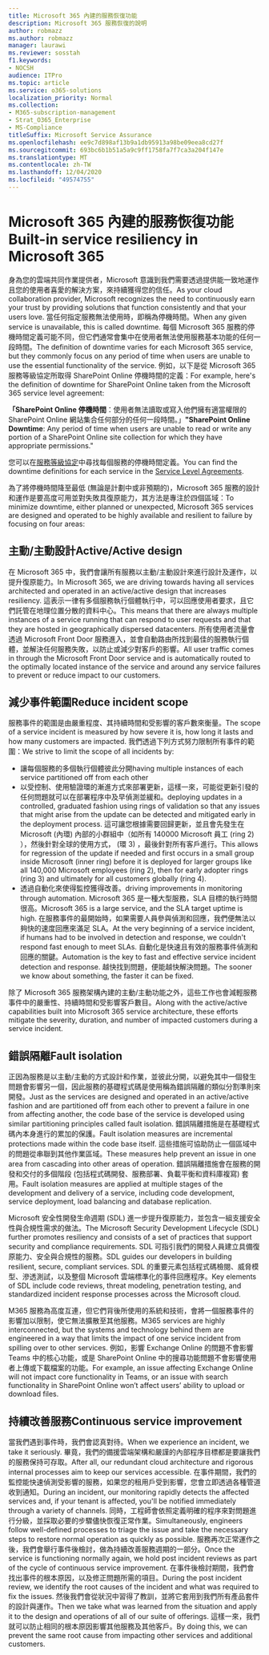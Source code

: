 ```yaml
---
title: Microsoft 365 內建的服務恢復功能
description: Microsoft 365 服務恢復的說明
author: robmazz
ms.author: robmazz
manager: laurawi
ms.reviewer: sosstah
f1.keywords:
- NOCSH
audience: ITPro
ms.topic: article
ms.service: o365-solutions
localization_priority: Normal
ms.collection:
- M365-subscription-management
- Strat_O365_Enterprise
- MS-Compliance
titleSuffix: Microsoft Service Assurance
ms.openlocfilehash: ee9c7d898af13b9a1db95913a98be09eea8cd27f
ms.sourcegitcommit: 693bc6b1b51a5a9c9ff1758fa7f7ca3a204f147e
ms.translationtype: MT
ms.contentlocale: zh-TW
ms.lasthandoff: 12/04/2020
ms.locfileid: "49574755"
---
```

# <a name="built-in-service-resiliency-in-microsoft-365"></a><span data-ttu-id="ed9f1-103">Microsoft 365 內建的服務恢復功能</span><span class="sxs-lookup"><span data-stu-id="ed9f1-103">Built-in service resiliency in Microsoft 365</span></span>

<span data-ttu-id="ed9f1-104">身為您的雲端共同作業提供者，Microsoft 意識到我們需要透過提供能一致地運作且您的使用者喜愛的解決方案，來持續獲得您的信任。</span><span class="sxs-lookup"><span data-stu-id="ed9f1-104">As your cloud collaboration provider, Microsoft recognizes the need to continuously earn your trust by providing solutions that function consistently and that your users love.</span></span> <span data-ttu-id="ed9f1-105">當任何指定服務無法使用時，即稱為停機時間。</span><span class="sxs-lookup"><span data-stu-id="ed9f1-105">When any given service is unavailable, this is called downtime.</span></span> <span data-ttu-id="ed9f1-106">每個 Microsoft 365 服務的停機時間定義可能不同，但它們通常會集中在使用者無法使用服務基本功能的任何一段時間。</span><span class="sxs-lookup"><span data-stu-id="ed9f1-106">The definition of downtime varies for each Microsoft 365 service, but they commonly focus on any period of time when users are unable to use the essential functionality of the service.</span></span> <span data-ttu-id="ed9f1-107">例如，以下是從 Microsoft 365 服務等級協定所取得 SharePoint Online 停機時間的定義：</span><span class="sxs-lookup"><span data-stu-id="ed9f1-107">For example, here's the definition of downtime for SharePoint Online taken from the Microsoft 365 service level agreement:</span></span>

<span data-ttu-id="ed9f1-108">**「SharePoint Online 停機時間**：使用者無法讀取或寫入他們擁有適當權限的 SharePoint Online 網站集合任何部分的任何一段時間。」</span><span class="sxs-lookup"><span data-stu-id="ed9f1-108">**"SharePoint Online Downtime**: Any period of time when users are unable to read or write any portion of a SharePoint Online site collection for which they have appropriate permissions."</span></span>

<span data-ttu-id="ed9f1-109">您可以在[服務等級協定](https://www.microsoftvolumelicensing.com/DocumentSearch.aspx?Mode=3&DocumentTypeId=37)中尋找每個服務的停機時間定義。</span><span class="sxs-lookup"><span data-stu-id="ed9f1-109">You can find the downtime definitions for each service in the [Service Level Agreements](https://www.microsoftvolumelicensing.com/DocumentSearch.aspx?Mode=3&DocumentTypeId=37).</span></span>

<span data-ttu-id="ed9f1-110">為了將停機時間降至最低 (無論是計劃中或非預期的)，Microsoft 365 服務的設計和運作是要高度可用並對失敗具復原能力，其方法是專注於四個區域：</span><span class="sxs-lookup"><span data-stu-id="ed9f1-110">To minimize downtime, either planned or unexpected, Microsoft 365 services are designed and operated to be highly available and resilient to failure by focusing on four areas:</span></span>

## <a name="activeactive-design"></a><span data-ttu-id="ed9f1-111">主動/主動設計</span><span class="sxs-lookup"><span data-stu-id="ed9f1-111">Active/Active design</span></span>

<span data-ttu-id="ed9f1-112">在 Microsoft 365 中，我們會讓所有服務以主動/主動設計來進行設計及運作，以提升復原能力。</span><span class="sxs-lookup"><span data-stu-id="ed9f1-112">In Microsoft 365, we are driving towards having all services architected and operated in an active/active design that increases resiliency.</span></span> <span data-ttu-id="ed9f1-113">這表示一律有多個服務執行個體執行中，可以回應使用者要求，且它們託管在地理位置分散的資料中心。</span><span class="sxs-lookup"><span data-stu-id="ed9f1-113">This means that there are always multiple instances of a service running that can respond to user requests and that they are hosted in geographically dispersed datacenters.</span></span> <span data-ttu-id="ed9f1-114">所有使用者流量會透過 Microsoft Front Door 服務進入，並會自動路由所找到最佳的服務執行個體，並解決任何服務失敗，以防止或減少對客戶的影響。</span><span class="sxs-lookup"><span data-stu-id="ed9f1-114">All user traffic comes in through the Microsoft Front Door service and is automatically routed to the optimally located instance of the service and around any service failures to prevent or reduce impact to our customers.</span></span>

## <a name="reduce-incident-scope"></a><span data-ttu-id="ed9f1-115">減少事件範圍</span><span class="sxs-lookup"><span data-stu-id="ed9f1-115">Reduce incident scope</span></span>

<span data-ttu-id="ed9f1-116">服務事件的範圍是由嚴重程度、其持續時間和受影響的客戶數來衡量。</span><span class="sxs-lookup"><span data-stu-id="ed9f1-116">The scope of a service incident is measured by how severe it is, how long it lasts and how many customers are impacted.</span></span> <span data-ttu-id="ed9f1-117">我們透過下列方式努力限制所有事件的範圍：</span><span class="sxs-lookup"><span data-stu-id="ed9f1-117">We strive to limit the scope of all incidents by:</span></span>

- <span data-ttu-id="ed9f1-118">讓每個服務的多個執行個體彼此分開</span><span class="sxs-lookup"><span data-stu-id="ed9f1-118">having multiple instances of each service partitioned off from each other</span></span>
- <span data-ttu-id="ed9f1-119">以受控制、使用驗證環的漸進方式來部署更新，這樣一來，可能從更新引發的任何問題就可以在部署程序中及早偵測並緩和。</span><span class="sxs-lookup"><span data-stu-id="ed9f1-119">deploying updates in a controlled, graduated fashion using rings of validation so that any issues that might arise from the update can be detected and mitigated early in the deployment process.</span></span> <span data-ttu-id="ed9f1-120">這可讓您根據需要回歸更新，並且會先發生在 Microsoft (內環) 內部的小群組中（如所有 140000 Microsoft 員工 (ring 2) ），然後針對全球的使用方式， (環 3) ，最後針對所有客戶進行。</span><span class="sxs-lookup"><span data-stu-id="ed9f1-120">This allows for regression of the update if needed and first occurs in a small group inside Microsoft (inner ring) before it is deployed for larger groups like all 140,000 Microsoft employees (ring 2), then for early adopter rings (ring 3) and ultimately for all customers globally (ring 4).</span></span>
- <span data-ttu-id="ed9f1-121">透過自動化來使得監控獲得改善。</span><span class="sxs-lookup"><span data-stu-id="ed9f1-121">driving improvements in monitoring through automation.</span></span> <span data-ttu-id="ed9f1-122">Microsoft 365 是一種大型服務，SLA 目標的執行時間很高。</span><span class="sxs-lookup"><span data-stu-id="ed9f1-122">Microsoft 365 is a large service, and the SLA target uptime is high.</span></span> <span data-ttu-id="ed9f1-123">在服務事件的最開始時，如果需要人員參與偵測和回應，我們便無法以夠快的速度回應來滿足 SLA。</span><span class="sxs-lookup"><span data-stu-id="ed9f1-123">At the very beginning of a service incident, if humans had to be involved in detection and response, we couldn't respond fast enough to meet SLAs.</span></span> <span data-ttu-id="ed9f1-124">自動化是快速且有效的服務事件偵測和回應的關鍵。</span><span class="sxs-lookup"><span data-stu-id="ed9f1-124">Automation is the key to fast and effective service incident detection and response.</span></span> <span data-ttu-id="ed9f1-125">越快找到問題，便能越快解決問題。</span><span class="sxs-lookup"><span data-stu-id="ed9f1-125">The sooner we know about something, the faster it can be fixed.</span></span>

<span data-ttu-id="ed9f1-126">除了 Microsoft 365 服務架構內建的主動/主動功能之外，這些工作也會減輕服務事件中的嚴重性、持續時間和受影響客戶數目。</span><span class="sxs-lookup"><span data-stu-id="ed9f1-126">Along with the active/active capabilities built into Microsoft 365 service architecture, these efforts mitigate the severity, duration, and number of impacted customers during a service incident.</span></span>  

## <a name="fault-isolation"></a><span data-ttu-id="ed9f1-127">錯誤隔離</span><span class="sxs-lookup"><span data-stu-id="ed9f1-127">Fault isolation</span></span>

<span data-ttu-id="ed9f1-128">正因為服務是以主動/主動的方式設計和作業，並彼此分開，以避免其中一個發生問題會影響另一個，因此服務的基礎程式碼是使用稱為錯誤隔離的類似分割準則來開發。</span><span class="sxs-lookup"><span data-stu-id="ed9f1-128">Just as the services are designed and operated in an active/active fashion and are partitioned off from each other to prevent a failure in one from affecting another, the code base of the service is developed using similar partitioning principles called fault isolation.</span></span> <span data-ttu-id="ed9f1-129">錯誤隔離措施是在基礎程式碼內本身進行的累加的保護。</span><span class="sxs-lookup"><span data-stu-id="ed9f1-129">Fault isolation measures are incremental protections made within the code base itself.</span></span> <span data-ttu-id="ed9f1-130">這些措施可協助防止一個區域中的問題從串聯到其他作業區域。</span><span class="sxs-lookup"><span data-stu-id="ed9f1-130">These measures help prevent an issue in one area from cascading into other areas of operation.</span></span>
<span data-ttu-id="ed9f1-131">錯誤隔離措施會在服務的開發和交付的多個階段 (包括程式碼開發、服務部署、負載平衡和資料庫複寫) 套用。</span><span class="sxs-lookup"><span data-stu-id="ed9f1-131">Fault isolation measures are applied at multiple stages of the development and delivery of a service, including code development, service deployment, load balancing and database replication.</span></span>

<span data-ttu-id="ed9f1-132">Microsoft 安全性開發生命週期 (SDL) 進一步提升復原能力，並包含一組支援安全性與合規性需求的做法。</span><span class="sxs-lookup"><span data-stu-id="ed9f1-132">The Microsoft Security Development Lifecycle (SDL) further promotes resiliency and consists of a set of practices that support security and compliance requirements.</span></span> <span data-ttu-id="ed9f1-133">SDL 可指引我們的開發人員建立具備復原能力、安全與合規性的服務。</span><span class="sxs-lookup"><span data-stu-id="ed9f1-133">SDL guides our developers in building resilient, secure, compliant services.</span></span> <span data-ttu-id="ed9f1-134">SDL 的重要元素包括程式碼檢閱、威脅模型、滲透測試，以及整個 Microsoft 雲端標準化的事件回應程序。</span><span class="sxs-lookup"><span data-stu-id="ed9f1-134">Key elements of SDL include code reviews, threat modeling, penetration testing, and standardized incident response processes across the Microsoft cloud.</span></span>

<span data-ttu-id="ed9f1-135">M365 服務為高度互連，但它們背後所使用的系統和技術，會將一個服務事件的影響加以限制，使它無法擴散至其他服務。</span><span class="sxs-lookup"><span data-stu-id="ed9f1-135">M365 services are highly interconnected, but the systems and technology behind them are engineered in a way that limits the impact of one service incident from spilling over to other services.</span></span> <span data-ttu-id="ed9f1-136">例如，影響 Exchange Online 的問題不會影響 Teams 中的核心功能，或是 SharePoint Online 中的搜尋功能問題不會影響使用者上傳或下載檔案的功能。</span><span class="sxs-lookup"><span data-stu-id="ed9f1-136">For example, an issue affecting Exchange Online will not impact core functionality in Teams, or an issue with search functionality in SharePoint Online won’t affect users’ ability to upload or download files.</span></span>

## <a name="continuous-service-improvement"></a><span data-ttu-id="ed9f1-137">持續改善服務</span><span class="sxs-lookup"><span data-stu-id="ed9f1-137">Continuous service improvement</span></span>

<span data-ttu-id="ed9f1-138">當我們遇到事件時，我們會認真對待。</span><span class="sxs-lookup"><span data-stu-id="ed9f1-138">When we experience an incident, we take it seriously.</span></span> <span data-ttu-id="ed9f1-139">畢竟，我們的備援雲端架構和嚴謹的內部程序目標都是要讓我們的服務保持可存取。</span><span class="sxs-lookup"><span data-stu-id="ed9f1-139">After all, our redundant cloud architecture and rigorous internal processes aim to keep our services accessible.</span></span> <span data-ttu-id="ed9f1-140">在事件期間，我們的監控能快速偵測受影響的服務，如果您的租用戶受到影響，您會立即透過各種管道收到通知。</span><span class="sxs-lookup"><span data-stu-id="ed9f1-140">During an incident, our monitoring rapidly detects the affected services and, if your tenant is affected, you'll be notified immediately through a variety of channels.</span></span> <span data-ttu-id="ed9f1-141">同時，工程師會依照定義明確的程序來對問題進行分級，並採取必要的步驟儘快恢復正常作業。</span><span class="sxs-lookup"><span data-stu-id="ed9f1-141">Simultaneously, engineers follow well-defined processes to triage the issue and take the necessary steps to restore normal operation as quickly as possible.</span></span> <span data-ttu-id="ed9f1-142">服務再次正常運作之後，我們會舉行事件後檢討，做為持續改善服務週期的一部分。</span><span class="sxs-lookup"><span data-stu-id="ed9f1-142">Once the service is functioning normally again, we hold post incident reviews as part of the cycle of continuous service improvement.</span></span> <span data-ttu-id="ed9f1-143">在事件後檢討期間，我們會找出事件的根本原因，以及修正問題所需的項目。</span><span class="sxs-lookup"><span data-stu-id="ed9f1-143">During the post incident review, we identify the root causes of the incident and what was required to fix the issues.</span></span> <span data-ttu-id="ed9f1-144">然後我們會從狀況中習得了教訓，並將它套用到我們所有產品套件的設計與運作。</span><span class="sxs-lookup"><span data-stu-id="ed9f1-144">Then we take what was learned from the situation and apply it to the design and operations of all of our suite of offerings.</span></span> <span data-ttu-id="ed9f1-145">這樣一來，我們就可以防止相同的根本原因影響其他服務及其他客戶。</span><span class="sxs-lookup"><span data-stu-id="ed9f1-145">By doing this, we can prevent the same root cause from impacting other services and additional customers.</span></span>
